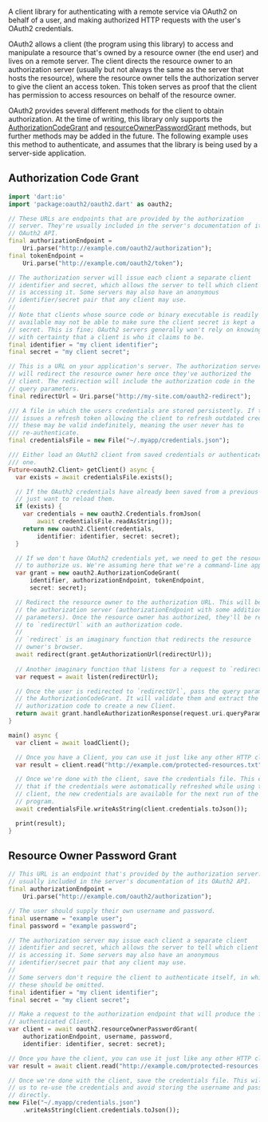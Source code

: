A client library for authenticating with a remote service via OAuth2 on
behalf of a user, and making authorized HTTP requests with the user's OAuth2
credentials.

OAuth2 allows a client (the program using this library) to access and
manipulate a resource that's owned by a resource owner (the end user) and
lives on a remote server. The client directs the resource owner to an
authorization server (usually but not always the same as the server that
hosts the resource), where the resource owner tells the authorization server
to give the client an access token. This token serves as proof that the
client has permission to access resources on behalf of the resource owner.

OAuth2 provides several different methods for the client to obtain
authorization. At the time of writing, this library only supports the
[AuthorizationCodeGrant][] and [resourceOwnerPasswordGrant][] methods, but
further methods may be added in the future. The following example uses this
method to authenticate, and assumes that the library is being used by a
server-side application.

[AuthorizationCodeGrant]: http://www.dartdocs.org/documentation/oauth2/latest/index.html#oauth2/oauth2.AuthorizationCodeGrant
[resourceOwnerPasswordGrant]: http://www.dartdocs.org/documentation/oauth2/latest/index.html#oauth2/oauth2.resourceOwnerPasswordGrant

## Authorization Code Grant

```dart
import 'dart:io'
import 'package:oauth2/oauth2.dart' as oauth2;

// These URLs are endpoints that are provided by the authorization
// server. They're usually included in the server's documentation of its
// OAuth2 API.
final authorizationEndpoint =
    Uri.parse("http://example.com/oauth2/authorization");
final tokenEndpoint =
    Uri.parse("http://example.com/oauth2/token");

// The authorization server will issue each client a separate client
// identifier and secret, which allows the server to tell which client
// is accessing it. Some servers may also have an anonymous
// identifier/secret pair that any client may use.
//
// Note that clients whose source code or binary executable is readily
// available may not be able to make sure the client secret is kept a
// secret. This is fine; OAuth2 servers generally won't rely on knowing
// with certainty that a client is who it claims to be.
final identifier = "my client identifier";
final secret = "my client secret";

// This is a URL on your application's server. The authorization server
// will redirect the resource owner here once they've authorized the
// client. The redirection will include the authorization code in the
// query parameters.
final redirectUrl = Uri.parse("http://my-site.com/oauth2-redirect");

/// A file in which the users credentials are stored persistently. If the server
/// issues a refresh token allowing the client to refresh outdated credentials,
/// these may be valid indefinitely, meaning the user never has to
/// re-authenticate.
final credentialsFile = new File("~/.myapp/credentials.json");

/// Either load an OAuth2 client from saved credentials or authenticate a new
/// one.
Future<oauth2.Client> getClient() async {
  var exists = await credentialsFile.exists();

  // If the OAuth2 credentials have already been saved from a previous run, we
  // just want to reload them.
  if (exists) {
    var credentials = new oauth2.Credentials.fromJson(
        await credentialsFile.readAsString());
    return new oauth2.Client(credentials,
        identifier: identifier, secret: secret);
  }

  // If we don't have OAuth2 credentials yet, we need to get the resource owner
  // to authorize us. We're assuming here that we're a command-line application.
  var grant = new oauth2.AuthorizationCodeGrant(
      identifier, authorizationEndpoint, tokenEndpoint,
      secret: secret);

  // Redirect the resource owner to the authorization URL. This will be a URL on
  // the authorization server (authorizationEndpoint with some additional query
  // parameters). Once the resource owner has authorized, they'll be redirected
  // to `redirectUrl` with an authorization code.
  //
  // `redirect` is an imaginary function that redirects the resource
  // owner's browser.
  await redirect(grant.getAuthorizationUrl(redirectUrl));
  
  // Another imaginary function that listens for a request to `redirectUrl`.
  var request = await listen(redirectUrl);

  // Once the user is redirected to `redirectUrl`, pass the query parameters to
  // the AuthorizationCodeGrant. It will validate them and extract the
  // authorization code to create a new Client.
  return await grant.handleAuthorizationResponse(request.uri.queryParameters);
}

main() async {
  var client = await loadClient();

  // Once you have a Client, you can use it just like any other HTTP client.
  var result = client.read("http://example.com/protected-resources.txt");

  // Once we're done with the client, save the credentials file. This ensures
  // that if the credentials were automatically refreshed while using the
  // client, the new credentials are available for the next run of the
  // program.
  await credentialsFile.writeAsString(client.credentials.toJson());

  print(result);
}
```

## Resource Owner Password Grant

```dart
// This URL is an endpoint that's provided by the authorization server. It's
// usually included in the server's documentation of its OAuth2 API.
final authorizationEndpoint =
    Uri.parse("http://example.com/oauth2/authorization");

// The user should supply their own username and password.
final username = "example user";
final password = "example password";

// The authorization server may issue each client a separate client
// identifier and secret, which allows the server to tell which client
// is accessing it. Some servers may also have an anonymous
// identifier/secret pair that any client may use.
//
// Some servers don't require the client to authenticate itself, in which case
// these should be omitted.
final identifier = "my client identifier";
final secret = "my client secret";

// Make a request to the authorization endpoint that will produce the fully
// authenticated Client.
var client = await oauth2.resourceOwnerPasswordGrant(
    authorizationEndpoint, username, password,
    identifier: identifier, secret: secret);

// Once you have the client, you can use it just like any other HTTP client.
var result = await client.read("http://example.com/protected-resources.txt");

// Once we're done with the client, save the credentials file. This will allow
// us to re-use the credentials and avoid storing the username and password
// directly.
new File("~/.myapp/credentials.json")
    .writeAsString(client.credentials.toJson());
```
